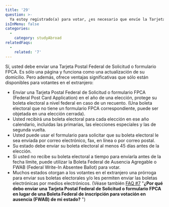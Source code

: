 ```yaml
---
title: '29'
question: >-
  Ya estoy registrado(a) para votar, ¿es necesario que envíe la Tarjeta Postal Federal de Solicitud o formulario FPCA para solicitar mi boleta electoral mientras estoy estudiando en el extranjero?
isInMenu: false
categories:
  - 
    category: studyAbroad
relatedFaqs:
  - 
    related: '7'
---
```

Sí, usted debe enviar una Tarjeta Postal Federal de Solicitud o formulario FPCA. Es sólo una página y funciona como una actualización de su domicilio. Pero además, ofrece ventajas significativas que sólo están disponibles para votantes en el extranjero:

- Enviar una Tarjeta Postal Federal de Solicitud o formulario FPCA (Federal Post Card Application) en el año de una elección, protege su boleta electoral a nivel federal en caso de un recuento. (Una boleta electoral que no tiene un formulario FPCA correspondiente, puede ser objetada en una elección cerrada). 
- Usted recibirá una boleta electoral para cada elección en ese año calendario, incluidas las primarias, las elecciones especiales y las de segunda vuelta. 
- Usted puede usar el formulario para solicitar que su boleta electoral le sea enviada por correo electrónico, fax, en línea o por correo postal.
- Su estado debe enviar su boleta electoral al menos 45 días antes de la elección.
- Si usted no recibe su boleta electoral a tiempo para enviarla antes de la fecha límite, puede utilizar la Boleta Federal de Ausencia Agregable o FWAB (Federal Write-In Absentee Ballot) para votar.
- Muchos estados otorgan a los votantes en el extranjero una prórroga para enviar sus boletas electorales y/o les permiten enviar las boletas electrónicas por medios electrónicos. (Véase también [FAQ #7](/faqs/7) "**¿Por qué debo enviar una Tarjeta Postal Federal de Solicitud o formulario FPCA en lugar de una Boleta Federal de inscripción para votación en ausencia (FWAB) de mi estado?** ")